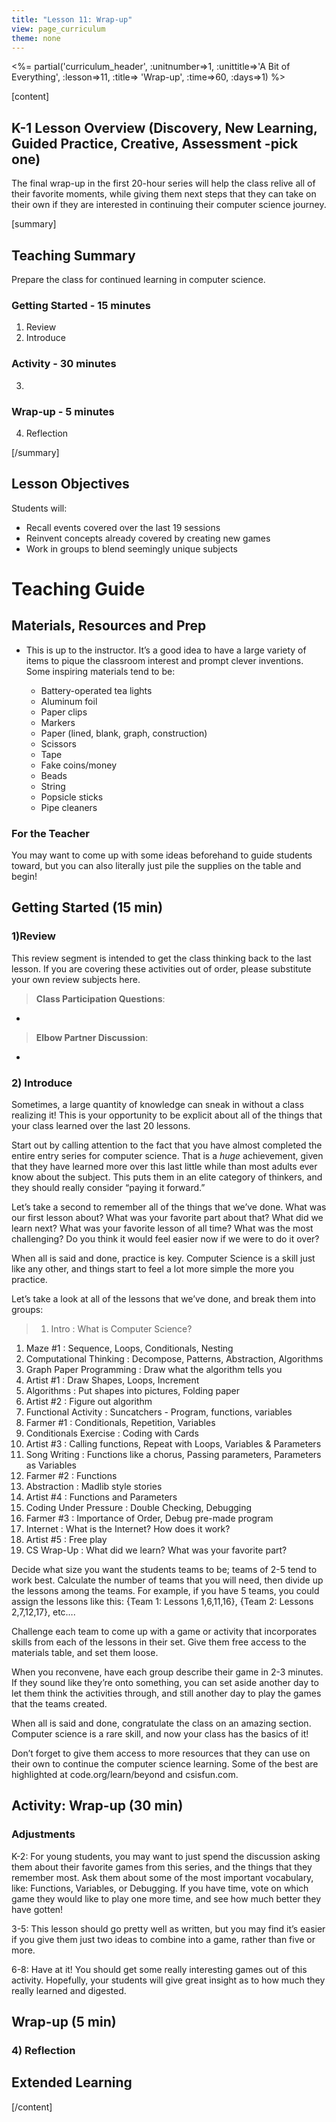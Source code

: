 ```yaml
---
title: "Lesson 11: Wrap-up"
view: page_curriculum
theme: none
---
```


<!--
live preview (once saved to dropbox) is at http://staging.code.org/curriculum/4-5/11-WrapUp/Teacher.  don't share this URL!
-->

<%= partial('curriculum_header', :unitnumber=>1, :unittitle=>'A Bit of Everything', :lesson=>11, :title=> 'Wrap-up', :time=>60, :days=>1) %>

[content]

## K-1 Lesson Overview (Discovery, New Learning, Guided Practice, Creative, Assessment -pick one)
The final wrap-up in the first 20-hour series will help the class relive all of their favorite moments, while giving them next steps that they can take on their own if they are interested in continuing their computer science journey.


[summary]
## Teaching Summary
Prepare the class for continued learning in computer science.


### **Getting Started** - 15 minutes

1) Review  
2) Introduce 

### **Activity** - 30  minutes  

3) 

### **Wrap-up** - 5  minutes 
4) Reflection


[/summary]

## Lesson Objectives 

Students will:

  - Recall events covered over the last 19 sessions  
- Reinvent concepts already covered by creating new games  
- Work in groups to blend seemingly unique subjects


# Teaching Guide
## Materials, Resources and Prep

- This is up to the instructor. It’s a good idea to have a large variety of items to pique the classroom interest and prompt clever inventions. Some inspiring materials tend to be:

    - Battery-operated tea lights
    - Aluminum foil
    - Paper clips
    - Markers
    - Paper (lined, blank, graph, construction)
    - Scissors
    - Tape
    - Fake coins/money
    - Beads
    - String
    - Popsicle sticks
    - Pipe cleaners



### For the Teacher

You may want to come up with some ideas beforehand to guide students toward, but you can also literally just pile the supplies on the table and begin!

## Getting Started (15 min)
### 1)Review 
This review segment is intended to get the class thinking back to the last lesson.  If you are covering these activities out of order, please substitute your own review subjects here.

> **Class Participation Questions**:  
 - 

> **Elbow Partner Discussion**:
 - 

### 2) Introduce  
Sometimes, a large quantity of knowledge can sneak in without a class realizing it!  This is your opportunity to be explicit about all of the things that your class learned over the last 20 lessons. 

Start out by calling attention to the fact that you have almost completed the entire entry series for computer science.  That is a *huge* achievement, given that they have learned more over this last little while than most adults ever know about the subject.  This puts them in an elite category of thinkers, and they should really consider “paying it forward.”  

Let’s take a second to remember all of the things that we’ve done.  What was our first lesson about?  What was your favorite part about that?  What did we learn next? What was your favorite lesson of all time?  What was the most challenging?  Do you think it would feel easier now if we were to do it over?

When all is said and done, practice is key.  Computer Science is a skill just like any other, and things start to feel a lot more simple the more you practice. 

Let’s take a look at all of the lessons that we’ve done, and break them into groups:


>1. Intro : What is Computer Science? 
1. Maze #1 : Sequence, Loops, Conditionals, Nesting
1. Computational Thinking : Decompose, Patterns, Abstraction, Algorithms
1. Graph Paper Programming : Draw what the algorithm tells you
1. Artist #1 : Draw Shapes, Loops, Increment
1. Algorithms : Put shapes into pictures, Folding paper
1. Artist #2 : Figure out algorithm
1. Functional Activity : Suncatchers - Program, functions, variables
1. Farmer #1 : Conditionals, Repetition, Variables
1. Conditionals Exercise : Coding with Cards
1. Artist #3 : Calling functions, Repeat with Loops, Variables & Parameters
1. Song Writing : Functions like a chorus, Passing parameters, Parameters as Variables
1. Farmer #2 : Functions 
1. Abstraction : Madlib style stories
1. Artist #4 : Functions and Parameters
1. Coding Under Pressure : Double Checking, Debugging
1. Farmer #3 : Importance of Order, Debug pre-made program
1. Internet : What is the Internet? How does it work?
1. Artist #5 : Free play
1. CS Wrap-Up : What did we learn? What was your favorite part?


Decide what size you want the students teams to be; teams of 2-5 tend to work best.  Calculate the number of teams that you will need, then divide up the lessons among the teams.  For example, if you have 5 teams, you could assign the lessons like this: {Team 1: Lessons 1,6,11,16}, {Team 2: Lessons 2,7,12,17}, etc….

Challenge each team to come up with a game or activity that incorporates skills from each of the lessons in their set.  Give them free access to the materials table, and set them loose.

When you reconvene, have each group describe their game in 2-3 minutes.  If they sound like they’re onto something, you can set aside another day to let them think the activities through, and still another day to play the games that the teams created.

When all is said and done, congratulate the class on an amazing section.  Computer science is a rare skill, and now your class has the basics of it!

Don’t forget to give them access to more resources that they can use on their own to continue the computer science learning.  Some of the best are highlighted at code.org/learn/beyond and csisfun.com.


## Activity: Wrap-up (30 min)


### Adjustments
K-2:  For young students, you may want to just spend the discussion asking them about their favorite games from this series, and the things that they remember most.  Ask them about some of the most important vocabulary, like: Functions, Variables, or Debugging.  If you have time, vote on which game they would like to play one more time, and see how much better they have gotten!

3-5: This lesson should go pretty well as written, but you may find it’s easier if you give them just two ideas to combine into a game, rather than five or more.

6-8: Have at it!  You should get some really interesting games out of this activity.  Hopefully, your students will give great insight as to how much they really learned and digested.



## Wrap-up (5 min)
### 4) Reflection 



## Extended Learning 





[/content]
